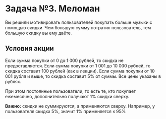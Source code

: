 # Задача №3. Меломан

Вы решили мотивировать пользователей покупать больше музыки с помощью скидки.
Чем большую сумму потратил пользователь, тем большую скидку вы ему даёте.

## Условия акции
Если сумма покупки от 0 до 1 000 рублей, то скидка не предоставляется.
Если сумма покупки от 1 001 до 10 000 рублей, то скидка составит 100 рублей (как в лекции).
Если сумма покупки от 10 001 рубля и выше, то скидка составит 5% от суммы.
Все цены указаны в рублях.

При этом постоянные пользователи, то есть те, кто покупает ежемесячно, дополнительно получают 1% скидки сверху.

**Важно:** скидки не суммируются, а применяются сверху. Например, у пользователя скидка 5%, значит 1% применяется к 95%